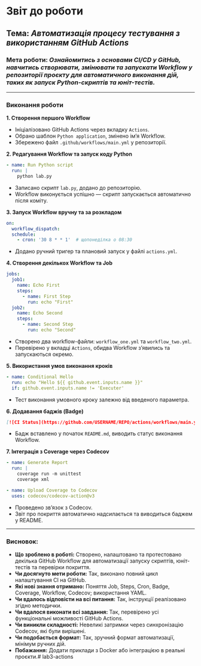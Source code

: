 # Звіт до роботи

## Тема: _Автоматизація процесу тестування з використанням GitHub Actions_

### Мета роботи: _Ознайомитись з основами CI/CD у GitHub, навчитись створювати, змінювати та запускати Workflow у репозиторії проєкту для автоматичного виконання дій, таких як запуск Python-скриптів та юніт-тестів._

---

### Виконання роботи

**1. Створення першого Workflow**
- Ініціалізовано GitHub Actions через вкладку `Actions`.
- Обрано шаблон `Python application`, змінено ім’я Workflow.
- Збережено файл `.github/workflows/main.yml` у репозиторії.

**2. Редагування Workflow та запуск коду Python**
```yml
- name: Run Python script
  run: |
    python lab.py
```
- Записано скрипт `lab.py`, додано до репозиторію.
- Workflow виконується успішно — скрипт запускається автоматично після коміту.

**3. Запуск Workflow вручну та за розкладом**
```yml
on:
  workflow_dispatch:
  schedule:
    - cron: '30 8 * * 1'  # щопонеділка о 08:30
```
- Додано ручний тригер та плановий запуск у файлі `actions.yml`.

**4. Створення декількох Workflow та Job**
```yml
jobs:
  job1:
    name: Echo First
    steps:
      - name: First Step
        run: echo "First"
  job2:
    name: Echo Second
    steps:
      - name: Second Step
        run: echo "Second"
```
- Створено два workflow-файли: `workflow_one.yml` та `workflow_two.yml`.
- Перевірено у вкладці `Actions`, обидва Workflow з’явились та запускаються окремо.

**5. Використання умов виконання кроків**
```yml
- name: Conditional Hello
  run: echo "Hello ${{ github.event.inputs.name }}"
  if: github.event.inputs.name != 'Executer'
```
- Тест виконання умовного кроку залежно від введеного параметра.

**6. Додавання баджів (Badge)**
```markdown
[![CI Status](https://github.com/USERNAME/REPO/actions/workflows/main.yml/badge.svg)](https://github.com/USERNAME/REPO/actions/workflows/main.yml)
```
- Бадж вставлено у початок `README.md`, виводить статус виконання Workflow.

**7. Інтеграція з Coverage через Codecov**
```yml
- name: Generate Report
  run: |
    coverage run -m unittest
    coverage xml

- name: Upload Coverage to Codecov
  uses: codecov/codecov-action@v3
```
- Проведено зв’язок з Codecov.
- Звіт про покриття автоматично надсилається та виводиться баджем у README.

---

### Висновок:

- **Що зроблено в роботі:** Створено, налаштовано та протестовано декілька GitHub Workflow для автоматизації запуску скриптів, юніт-тестів та перевірки покриття.
- **Чи досягнуто мети роботи:** Так, виконано повний цикл налаштування CI на GitHub.
- **Які нові знання отримано:** Поняття Job, Steps, Cron, Badge, Coverage, Workflow, Codecov; використання YAML.
- **Чи вдалось відповісти на всі питання:** Так, інструкції реалізовано згідно методички.
- **Чи вдалося виконати всі завдання:** Так, перевірено усі функціональні можливості GitHub Actions.
- **Чи виникли складності:** Невеликі затримки через синхронізацію Codecov, які були вирішені.
- **Чи подобається формат:** Так, зручний формат автоматизації, мінімум ручних дій.
- **Побажання:** Додати приклади з Docker або інтеграцією в реальні проєкти.# lab3-actions
